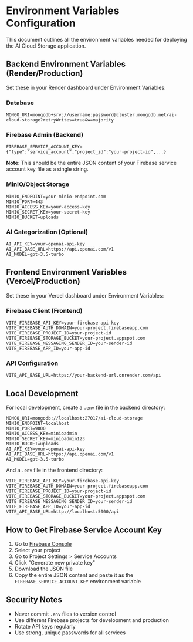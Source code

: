 # Environment Variables Configuration

This document outlines all the environment variables needed for deploying the AI Cloud Storage application.

## Backend Environment Variables (Render/Production)

Set these in your Render dashboard under Environment Variables:

### Database
```
MONGO_URI=mongodb+srv://username:password@cluster.mongodb.net/ai-cloud-storage?retryWrites=true&w=majority
```

### Firebase Admin (Backend)
```
FIREBASE_SERVICE_ACCOUNT_KEY={"type":"service_account","project_id":"your-project-id",...}
```
**Note**: This should be the entire JSON content of your Firebase service account key file as a single string.

### MinIO/Object Storage
```
MINIO_ENDPOINT=your-minio-endpoint.com
MINIO_PORT=443
MINIO_ACCESS_KEY=your-access-key
MINIO_SECRET_KEY=your-secret-key
MINIO_BUCKET=uploads
```

### AI Categorization (Optional)
```
AI_API_KEY=your-openai-api-key
AI_API_BASE_URL=https://api.openai.com/v1
AI_MODEL=gpt-3.5-turbo
```

## Frontend Environment Variables (Vercel/Production)

Set these in your Vercel dashboard under Environment Variables:

### Firebase Client (Frontend)
```
VITE_FIREBASE_API_KEY=your-firebase-api-key
VITE_FIREBASE_AUTH_DOMAIN=your-project.firebaseapp.com
VITE_FIREBASE_PROJECT_ID=your-project-id
VITE_FIREBASE_STORAGE_BUCKET=your-project.appspot.com
VITE_FIREBASE_MESSAGING_SENDER_ID=your-sender-id
VITE_FIREBASE_APP_ID=your-app-id
```

### API Configuration
```
VITE_API_BASE_URL=https://your-backend-url.onrender.com/api
```

## Local Development

For local development, create a `.env` file in the backend directory:

```env
MONGO_URI=mongodb://localhost:27017/ai-cloud-storage
MINIO_ENDPOINT=localhost
MINIO_PORT=9000
MINIO_ACCESS_KEY=minioadmin
MINIO_SECRET_KEY=minioadmin123
MINIO_BUCKET=uploads
AI_API_KEY=your-openai-api-key
AI_API_BASE_URL=https://api.openai.com/v1
AI_MODEL=gpt-3.5-turbo
```

And a `.env` file in the frontend directory:

```env
VITE_FIREBASE_API_KEY=your-firebase-api-key
VITE_FIREBASE_AUTH_DOMAIN=your-project.firebaseapp.com
VITE_FIREBASE_PROJECT_ID=your-project-id
VITE_FIREBASE_STORAGE_BUCKET=your-project.appspot.com
VITE_FIREBASE_MESSAGING_SENDER_ID=your-sender-id
VITE_FIREBASE_APP_ID=your-app-id
VITE_API_BASE_URL=http://localhost:5000/api
```

## How to Get Firebase Service Account Key

1. Go to [Firebase Console](https://console.firebase.google.com/)
2. Select your project
3. Go to Project Settings > Service Accounts
4. Click "Generate new private key"
5. Download the JSON file
6. Copy the entire JSON content and paste it as the `FIREBASE_SERVICE_ACCOUNT_KEY` environment variable

## Security Notes

- Never commit `.env` files to version control
- Use different Firebase projects for development and production
- Rotate API keys regularly
- Use strong, unique passwords for all services
